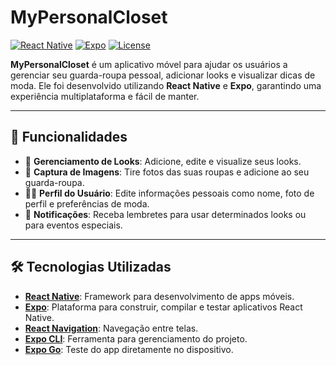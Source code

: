 # MyPersonalCloset

[![React Native](https://img.shields.io/badge/React%20Native-0.72.3-blue)](https://reactnative.dev/)
[![Expo](https://img.shields.io/badge/Expo-49.0.0-000000)](https://expo.dev/)
[![License](https://img.shields.io/badge/license-MIT-green)](./LICENSE)

**MyPersonalCloset** é um aplicativo móvel para ajudar os usuários a gerenciar seu guarda-roupa pessoal, adicionar looks e visualizar dicas de moda. Ele foi desenvolvido utilizando **React Native** e **Expo**, garantindo uma experiência multiplataforma e fácil de manter.

---

## 🚀 Funcionalidades

- 👗 **Gerenciamento de Looks**: Adicione, edite e visualize seus looks.
- 📸 **Captura de Imagens**: Tire fotos das suas roupas e adicione ao seu guarda-roupa.
- 🧑‍💻 **Perfil do Usuário**: Edite informações pessoais como nome, foto de perfil e preferências de moda.
- 🔔 **Notificações**: Receba lembretes para usar determinados looks ou para eventos especiais.

---

## 🛠️ Tecnologias Utilizadas

- **[React Native](https://reactnative.dev/)**: Framework para desenvolvimento de apps móveis.
- **[Expo](https://expo.dev/)**: Plataforma para construir, compilar e testar aplicativos React Native.
- **[React Navigation](https://reactnavigation.org/)**: Navegação entre telas.
- **[Expo CLI](https://docs.expo.dev/workflow/expo-cli/)**: Ferramenta para gerenciamento do projeto.
- **[Expo Go](https://expo.dev/client)**: Teste do app diretamente no dispositivo.